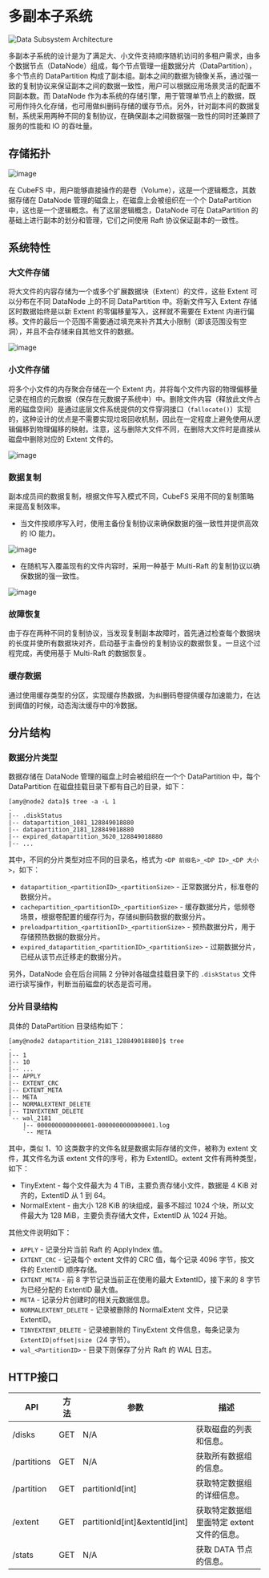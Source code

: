 # 多副本子系统

![Data Subsystem Architecture](./pic/data-subsystem.png)

多副本子系统的设计是为了满足大、小文件支持顺序随机访问的多租户需求，由多个数据节点（DataNode）组成，每个节点管理一组数据分片（DataPartition），多个节点的 DataPartition 构成了副本组。副本之间的数据为镜像关系，通过强一致的复制协议来保证副本之间的数据一致性，用户可以根据应用场景灵活的配置不同副本数。而 DataNode 作为本系统的存储引擎，用于管理单节点上的数据，既可用作持久化存储，也可用做纠删码存储的缓存节点。另外，针对副本间的数据复制，系统采用两种不同的复制协议，在确保副本之间数据强一致性的同时还兼顾了服务的性能和 IO 的吞吐量。

## 存储拓扑

![image](./pic/cfs-data-storage-topology.png)

在 CubeFS 中，用户能够直接操作的是卷（Volume），这是一个逻辑概念，其数据存储在 DataNode 管理的磁盘上，在磁盘上会被组织在一个个 DataPartition 中，这也是一个逻辑概念。有了这层逻辑概念，DataNode 可在 DataPartition 的基础上进行副本的划分和管理，它们之间使用 Raft 协议保证副本的一致性。

## 系统特性

### 大文件存储

将大文件的内容存储为一个或多个扩展数据块（Extent）的文件，这些 Extent 可以分布在不同 DataNode 上的不同 DataPartition 中。将新文件写入 Extent 存储区时数据始终是以新 Extent 的零偏移量写入，这样就不需要在 Extent 内进行偏移。文件的最后一个范围不需要通过填充来补齐其大小限制（即该范围没有空洞），并且不会存储来自其他文件的数据。

![image](./pic/cfs-data-largefile.png)

### 小文件存储

将多个小文件的内存聚合存储在一个 Extent 内，并将每个文件内容的物理偏移量记录在相应的元数据（保存在元数据子系统中）中。删除文件内容（释放此文件占用的磁盘空间）是通过底层文件系统提供的文件穿洞接口（`fallocate()`）实现的，这种设计的优点是不需要实现垃圾回收机制，因此在一定程度上避免使用从逻辑偏移到物理偏移的映射。注意，这与删除大文件不同，在删除大文件时是直接从磁盘中删除对应的 Extent 文件的。

![image](./pic/cfs-data-smallfile.png)

### 数据复制

副本成员间的数据复制，根据文件写入模式不同，CubeFS 采用不同的复制策略来提高复制效率。

- 当文件按顺序写入时，使用主备份复制协议来确保数据的强一致性并提供高效的 IO 能力。

![image](./pic/workflow-sequential-write.png)

- 在随机写入覆盖现有的文件内容时，采用一种基于 Multi-Raft 的复制协议以确保数据的强一致性。

![image](./pic/workflow-overwriting.png)

### 故障恢复

由于存在两种不同的复制协议，当发现复制副本故障时，首先通过检查每个数据块的长度并使所有数据块对齐，启动基于主备份的复制协议的数据恢复。一旦这个过程完成，再使用基于 Multi-Raft 的数据恢复。

### 缓存数据

通过使用缓存类型的分区，实现缓存热数据，为纠删码卷提供缓存加速能力，在达到阈值的时候，动态淘汰缓存中的冷数据。

## 分片结构

### 数据分片类型

数据存储在 DataNode 管理的磁盘上时会被组织在一个个 DataPartition 中，每个 DataPartition 在磁盘挂载目录下都有自己的目录，如下：

```text
[amy@node2 data]$ tree -a -L 1
.
|-- .diskStatus
|-- datapartition_1081_128849018880
|-- datapartition_2181_128849018880
|-- expired_datapartition_3620_128849018880
|-- ...
```

其中，不同的分片类型对应不同的目录名，格式为 `<DP 前缀名>_<DP ID>_<DP 大小>`，如下：

- `datapartition_<partitionID>_<partitionSize>` - 正常数据分片，标准卷的数据分片。
- `cachepartition_<partitionID>_<partitionSize>` - 缓存数据分片，低频卷场景，根据卷配置的缓存行为，存储纠删码数据的数据分片。
- `preloadpartition_<partitionID>_<partitionSize>` - 预热数据分片，用于存储预热数据的数据分片。
- `expired_datapartition_<partitionID>_<partitionSize>` - 过期数据分片，已经从该节点迁移走的数据分片。

另外，DataNode 会在后台间隔 2 分钟对各磁盘挂载目录下的 `.diskStatus` 文件进行读写操作，判断当前磁盘的状态是否可用。

### 分片目录结构

具体的 DataPartition 目录结构如下：

```text
[amy@node2 datapartition_2181_128849018880]$ tree
.
|-- 1
|-- 10
|-- ...
|-- APPLY
|-- EXTENT_CRC
|-- EXTENT_META
|-- META
|-- NORMALEXTENT_DELETE
|-- TINYEXTENT_DELETE
`-- wal_2181
    |-- 0000000000000001-0000000000000001.log
    `-- META
```

其中，类似 1、10 这类数字的文件名就是数据实际存储的文件，被称为 extent 文件，其文件名为该 extent 文件的序号，称为 ExtentID。extent 文件有两种类型，如下：

- TinyExtent - 每个文件最大为 4 TiB，主要负责存储小文件，数据是 4 KiB 对齐的，ExtentID 从 1 到 64。
- NormalExtent - 由大小 128 KiB 的块组成，最多不超过 1024 个块，所以文件最大为 128 MiB，主要负责存储大文件，ExtentID 从 1024 开始。


其他文件说明如下：

- `APPLY` - 记录分片当前 Raft 的 ApplyIndex 值。
- `EXTENT_CRC` - 记录每个 extent 文件的 CRC 值，每个记录 4096 字节，按文件的 ExtentID 顺序存储。
- `EXTENT_META` - 前 8 字节记录当前正在使用的最大 ExtentID，接下来的 8 字节为已经分配的 ExtentID 最大值。
- `META` - 记录分片创建时的相关元数据信息。
- `NORMALEXTENT_DELETE` - 记录被删除的 NormalExtent 文件，只记录 ExtentID。
- `TINYEXTENT_DELETE` - 记录被删除的 TinyExtent 文件信息，每条记录为 `ExtentID|offset|size`（24 字节）。
- `wal_<PartitionID>` - 目录下则保存了分片 Raft 的 WAL 日志。

## HTTP接口

| API         | 方法  | 参数                             | 描述                      |
|-------------|-----|--------------------------------|-------------------------|
| /disks      | GET | N/A                            | 获取磁盘的列表和信息。             |
| /partitions | GET | N/A                            | 获取所有数据组的信息。             |
| /partition  | GET | partitionId[int]               | 获取特定数据组的详细信息。           |
| /extent     | GET | partitionId[int]&extentId[int] | 获取特定数据组里面特定 extent 文件的信息。 |
| /stats      | GET | N/A                            | 获取 DATA 节点的信息。            |
